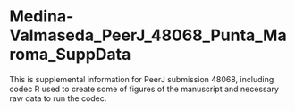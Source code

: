 # Medina-Valmaseda_PeerJ_48068_Punta_Maroma_SuppData
This is supplemental information for PeerJ submission 48068, including codec R used to create some of figures of the manuscript and necessary raw data to run the codec. 
